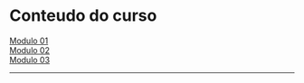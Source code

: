 # Conteudo do curso

[Modulo 01](modulo01/modulo01.md)  
[Modulo 02](modulo02/modulo02.md)  
[Modulo 03](modulo03/modulo03.md)

---
